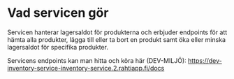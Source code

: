 # Vad servicen gör
Servicen hanterar lagersaldot för produkterna och erbjuder endpoints för att hämta alla produkter, lägga till eller ta bort en produkt samt öka eller minska lagersaldot för specifika produkter.

Servicens endpoints kan man hitta och köra här (DEV-MILJÖ): https://dev-inventory-service-inventory-service.2.rahtiapp.fi/docs 